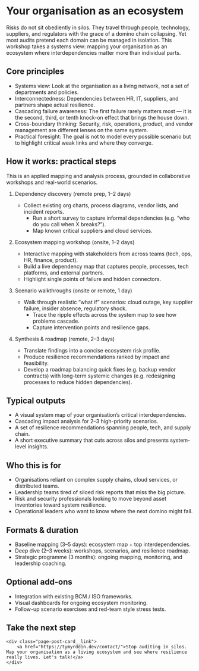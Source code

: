 # Your organisation as an ecosystem

Risks do not sit obediently in silos. They travel through people, technology, suppliers, and regulators with the grace of a domino chain collapsing. Yet most audits pretend each domain can be managed in isolation. This workshop takes a systems view: mapping your organisation as an ecosystem where interdependencies matter more than individual parts.

## Core principles

* Systems view: Look at the organisation as a living network, not a set of departments and policies.  
* Interconnectedness: Dependencies between HR, IT, suppliers, and partners shape actual resilience.  
* Cascading failure awareness: The first failure rarely matters most — it is the second, third, or tenth knock-on effect that brings the house down.  
* Cross-boundary thinking: Security, risk, operations, product, and vendor management are different lenses on the same system.  
* Practical foresight: The goal is not to model every possible scenario but to highlight critical weak links and where they converge.

## How it works: practical steps

This is an applied mapping and analysis process, grounded in collaborative workshops and real-world scenarios.

1. Dependency discovery (remote prep, 1–2 days)
   * Collect existing org charts, process diagrams, vendor lists, and incident reports.  
     * Run a short survey to capture informal dependencies (e.g. “who do you call when X breaks?”).  
     * Map known critical suppliers and cloud services.

2. Ecosystem mapping workshop (onsite, 1–2 days)
   * Interactive mapping with stakeholders from across teams (tech, ops, HR, finance, product).  
   * Build a live dependency map that captures people, processes, tech platforms, and external partners.  
   * Highlight single points of failure and hidden connectors.

3. Scenario walkthroughs (onsite or remote, 1 day)
   * Walk through realistic “what if” scenarios: cloud outage, key supplier failure, insider absence, regulatory shock.  
     * Trace the ripple effects across the system map to see how problems cascade.  
     * Capture intervention points and resilience gaps.

4. Synthesis & roadmap (remote, 2–3 days)
   * Translate findings into a concise ecosystem risk profile.  
   * Produce resilience recommendations ranked by impact and feasibility.  
   * Develop a roadmap balancing quick fixes (e.g. backup vendor contracts) with long-term systemic changes (e.g. redesigning processes to reduce hidden dependencies).

## Typical outputs

* A visual system map of your organisation’s critical interdependencies.  
* Cascading impact analysis for 2–3 high-priority scenarios.  
* A set of resilience recommendations spanning people, tech, and supply chain.  
* A short executive summary that cuts across silos and presents system-level insights.

## Who this is for

* Organisations reliant on complex supply chains, cloud services, or distributed teams.  
* Leadership teams tired of siloed risk reports that miss the big picture.  
* Risk and security professionals looking to move beyond asset inventories toward system resilience.  
* Operational leaders who want to know where the next domino might fall.

## Formats & duration

* Baseline mapping (3–5 days): ecosystem map + top interdependencies.  
* Deep dive (2–3 weeks): workshops, scenarios, and resilience roadmap.  
* Strategic programme (3 months): ongoing mapping, monitoring, and leadership coaching.

## Optional add-ons

* Integration with existing BCM / ISO frameworks.  
* Visual dashboards for ongoing ecosystem monitoring.  
* Follow-up scenario exercises and red-team style stress tests.  

## Take the next step

```{raw} html
<div class="page-post-card__link">
    <a href="https://tymyrddin.dev/contact/">Stop auditing in silos. Map your organisation as a living ecosystem and see where resilience really lives. Let's talk!</a>
</div>
```
